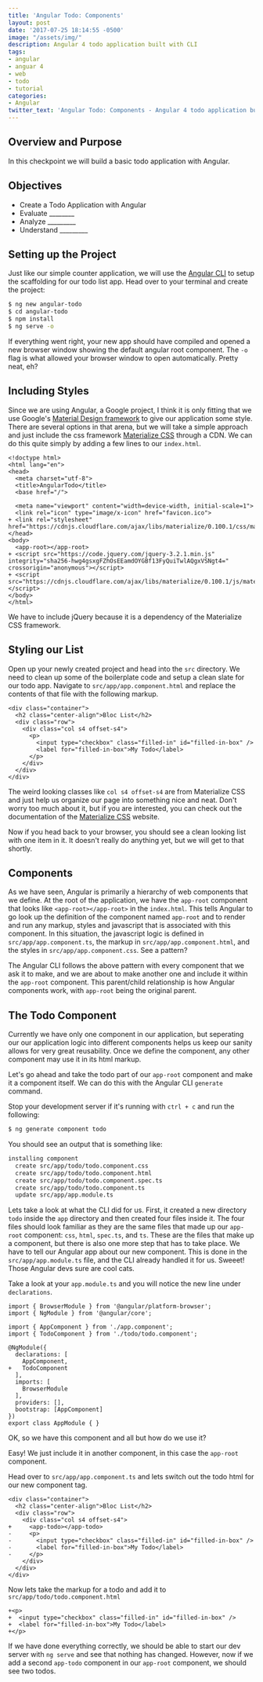 ```yaml
---
title: 'Angular Todo: Components'
layout: post
date: '2017-07-25 18:14:55 -0500'
image: "/assets/img/"
description: Angular 4 todo application built with CLI
tags:
- angular
- anguar 4
- web
- todo
- tutorial
categories:
- Angular
twitter_text: 'Angular Todo: Components - Angular 4 todo application built with CLI'
---
```


## Overview and Purpose

In this checkpoint we will build a basic todo application with Angular.

## Objectives

* Create a Todo Application with Angular
* Evaluate ________
* Analyze _________
* Understand _________

## Setting up the Project

Just like our simple counter application, we will use the [Angular CLI](https://cli.angular.io/) to setup the scaffolding for our todo list app. Head over to your terminal and create the project:

```bash
$ ng new angular-todo
$ cd angular-todo
$ npm install
$ ng serve -o
```

If everything went right, your new app should have compiled and opened a new browser window showing the default angular root component. The `-o` flag is what allowed your browser window to open automatically. Pretty neat, eh?

## Including Styles

Since we are using Angular, a Google project, I think it is only fitting that we use Google's [Material Design framework](https://material.io/) to give our application some style. There are several options in that arena, but we will take a simple approach and just include the css framework [Materialize CSS](http://materializecss.com/) through a CDN. We can do this quite simply by adding a few lines to our `index.html`.

```html(~/bloc/angular-todo/src/index.html)
<!doctype html>
<html lang="en">
<head>
  <meta charset="utf-8">
  <title>AngularTodo</title>
  <base href="/">

  <meta name="viewport" content="width=device-width, initial-scale=1">
  <link rel="icon" type="image/x-icon" href="favicon.ico">
+ <link rel="stylesheet" href="https://cdnjs.cloudflare.com/ajax/libs/materialize/0.100.1/css/materialize.min.css">
</head>
<body>
  <app-root></app-root>
+ <script src="https://code.jquery.com/jquery-3.2.1.min.js" integrity="sha256-hwg4gsxgFZhOsEEamdOYGBf13FyQuiTwlAQgxVSNgt4=" crossorigin="anonymous"></script>
+ <script src="https://cdnjs.cloudflare.com/ajax/libs/materialize/0.100.1/js/materialize.min.js"></script>
</body>
</html>
```

We have to include jQuery because it is a dependency of the Materialize CSS framework.

## Styling our List

Open up your newly created project and head into the `src` directory. We need to clean up some of the boilerplate code and setup a clean slate for our todo app. Navigate to `src/app/app.component.html` and replace the contents of that file with the following markup.

```html(~/bloc/angular-todo/src/app/app.component.html)
<div class="container">
  <h2 class="center-align">Bloc List</h2>
  <div class="row">
    <div class="col s4 offset-s4">
      <p>
        <input type="checkbox" class="filled-in" id="filled-in-box" />
        <label for="filled-in-box">My Todo</label>
      </p>
    </div>
  </div>
</div>
```

The weird looking classes like `col s4 offset-s4` are from Materialize CSS and just help us organize our page into something nice and neat. Don't worry too much about it, but if you are interested, you can check out the documentation of the [Materialize CSS](http://materializecss.com/) website.

Now if you head back to your browser, you should see a clean looking list with one item in it. It doesn't really do anything yet, but we will get to that shortly.

## Components

As we have seen, Angular is primarily a hierarchy of web components that we define. At the root of the application, we have the `app-root` component that looks like `<app-root></app-root>` in the `index.html`. This tells Angular to go look up the definition of the component named `app-root` and to render and run any markup, styles and javascript that is associated with this component. In this situation, the javascript logic is defined in `src/app/app.component.ts`, the markup in `src/app/app.component.html`, and the styles in `src/app/app.component.css`. See a pattern?

The Angular CLI follows the above pattern with every component that we ask it to make, and we are about to make another one and include it within the `app-root` component. This parent/child relationship is how Angular components work, with `app-root` being the original parent.

## The Todo Component

Currently we have only one component in our application, but seperating our our application logic into different components helps us keep our sanity allows for very great reusability. Once we define the component, any other component may use it in its html markup.

Let's go ahead and take the todo part of our `app-root` component and make it a component itself. We can do this with the Angular CLI `generate` command.

Stop your development server if it's running with `ctrl + c` and run the following:

```bash
$ ng generate component todo
```

You should see an output that is something like:

```bash
installing component
  create src/app/todo/todo.component.css
  create src/app/todo/todo.component.html
  create src/app/todo/todo.component.spec.ts
  create src/app/todo/todo.component.ts
  update src/app/app.module.ts
```

Lets take a look at what the CLI did for us. First, it created a new directory `todo` inside the `app` directory and then created four files inside it. The four files should look familiar as they are the same files that made up our `app-root` component: `css`, `html`, `spec.ts`, and `ts`. These are the files that make up a component, but there is also one more step that has to take place. We have to tell our Angular app about our new component. This is done in the `src/app/app.module.ts` file, and the CLI already handled it for us. Sweeet! Those Angular devs sure are cool cats.

Take a look at your `app.module.ts` and you will notice the new line under `declarations`.

```typescript(~/bloc/angular-todo/src/app/app.module.ts)
import { BrowserModule } from '@angular/platform-browser';
import { NgModule } from '@angular/core';

import { AppComponent } from './app.component';
import { TodoComponent } from './todo/todo.component';

@NgModule({
  declarations: [
    AppComponent,
+   TodoComponent
  ],
  imports: [
    BrowserModule
  ],
  providers: [],
  bootstrap: [AppComponent]
})
export class AppModule { }
```

OK, so we have this component and all but how do we use it?

Easy! We just include it in another component, in this case the `app-root` component.

Head over to `src/app/app.component.ts` and lets switch out the todo html for our new component tag.

```html(~/bloc/angular-todo/src/app/app.component.html)
<div class="container">
  <h2 class="center-align">Bloc List</h2>
  <div class="row">
    <div class="col s4 offset-s4">
+     <app-todo></app-todo>
-     <p>
-       <input type="checkbox" class="filled-in" id="filled-in-box" />
-       <label for="filled-in-box">My Todo</label>
-     </p>
    </div>
  </div>
</div>
```

Now lets take the markup for a todo and add it to `src/app/todo/todo.component.html`

```html(~/bloc/angular-todo/src/app/todo/todo.component.html)
+<p>
+  <input type="checkbox" class="filled-in" id="filled-in-box" />
+  <label for="filled-in-box">My Todo</label>
+</p>
```

If we have done everything correctly, we should be able to start our dev server with `ng serve` and see that nothing has changed. However, now if we add a second `app-todo` component in our `app-root` component, we should see two todos.



